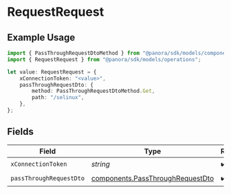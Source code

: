 # RequestRequest

## Example Usage

```typescript
import { PassThroughRequestDtoMethod } from "@panora/sdk/models/components";
import { RequestRequest } from "@panora/sdk/models/operations";

let value: RequestRequest = {
    xConnectionToken: "<value>",
    passThroughRequestDto: {
        method: PassThroughRequestDtoMethod.Get,
        path: "/selinux",
    },
};
```

## Fields

| Field                                                                                | Type                                                                                 | Required                                                                             | Description                                                                          |
| ------------------------------------------------------------------------------------ | ------------------------------------------------------------------------------------ | ------------------------------------------------------------------------------------ | ------------------------------------------------------------------------------------ |
| `xConnectionToken`                                                                   | *string*                                                                             | :heavy_check_mark:                                                                   | N/A                                                                                  |
| `passThroughRequestDto`                                                              | [components.PassThroughRequestDto](../../models/components/passthroughrequestdto.md) | :heavy_check_mark:                                                                   | N/A                                                                                  |